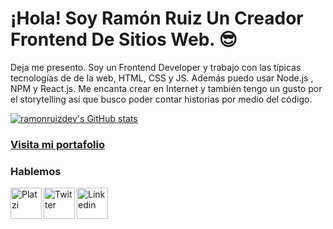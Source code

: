 <h1>¡Hola! Soy Ramón Ruiz Un Creador Frontend De Sitios Web. 😎
</h1>

<p>Deja me presento. Soy un Frontend Developer y trabajo con las típicas tecnologías de de la web, HTML, CSS y JS. Además puedo usar Node.js , NPM y React.js. Me encanta crear en Internet y también tengo un gusto por el storytelling así que busco poder contar historias por medio del código.</p>

[![ramonruizdev's GitHub stats](https://github-readme-stats.vercel.app/api?username=ramonruizdev&count_private=true&show_icons=true&title_color=16ffe2&icon_color=16ffe2&text_color=ffffff&bg_color=000000&border_radius=10&hide_border=true)](https://github.com/anuraghazra/github-readme-stats)

<a href="https://ramonruiz.me/"><h3>Visita mi portafolio</h3></a>

<!-- Nav -->
<h3>Hablemos</h3>
<a href="https://platzi.com/p/ramonruiz/" target="_blank"><img height="50" alt="Platzi" title="Platzi" align="left" src="https://firebasestorage.googleapis.com/v0/b/ramonruizdev.appspot.com/o/Icons%2FPlatzi.svg?alt=media&token=3ac7dd8b-9b85-4f67-b0dc-5d03c8606297" /></a><a href="https://twitter.com/ramonruizdev" target="_blank"><img height="50" alt="Twitter" title="Twitter" align="left" src="https://firebasestorage.googleapis.com/v0/b/ramonruizdev.appspot.com/o/Icons%2FTwitter.svg?alt=media&token=c9adf2a7-4614-4a8a-bb46-a68ad966be4d" /></a><a href="https://www.linkedin.com/in/ramonruizrocha/" target="_blank"><img height="50" alt="Linkedin" title="Linkedin" align="left" src="https://firebasestorage.googleapis.com/v0/b/ramonruizdev.appspot.com/o/Icons%2FLinkedin.svg?alt=media&token=60eec308-e703-423f-8672-6ca89d703fd7" /></a>

